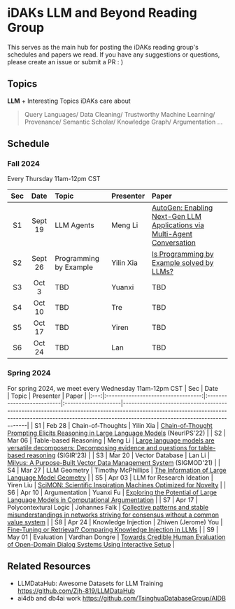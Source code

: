 # iDAKs LLM and Beyond Reading Group
This serves as the main hub for posting the iDAKs reading group's schedules and papers we read. If you have any suggestions or questions, please create an issue or submit a PR : )

## Topics
**LLM** + Interesting Topics iDAKs care about<br>
> Query Languages/ Data Cleaning/ Trustworthy Machine Learning/ Provenance/ Semantic Scholar/ Knowledge Graph/ Argumentation …

## Schedule

### Fall 2024

Every Thursday 11am-12pm CST

| Sec |  Date   | Topic                  | Presenter | Paper                                                                                                        |
|:---:|:-------:|:-----------------------|:----------|:-------------------------------------------------------------------------------------------------------------|
| S1  | Sept 19 | LLM Agents             | Meng Li   | [AutoGen: Enabling Next-Gen LLM Applications via Multi-Agent Conversation](https://arxiv.org/pdf/2308.08155) |
| S2  | Sept 26 | Programming by Example | Yilin Xia | [Is Programming by Example solved by LLMs? ](https://arxiv.org/abs/2406.08316)                               |
| S3  |  Oct 3  | TBD                    | Yuanxi    | TBD                                                                                                          |
| S4  | Oct 10  | TBD                    | Tre       | TBD                                                                                                          |
| S5  | Oct 17  | TBD                    | Yiren     | TBD                                                                                                          |
| S6  | Oct 24  | TBD                    | Lan       | TBD                                                                                                          |


### Spring 2024
For spring 2024, we meet every Wednesday 11am-12pm CST
| Sec | Date&nbsp;&nbsp;&nbsp;&nbsp;&nbsp; | Topic                     | Presenter           | Paper                                                                                                                                                                                                  |
|:---:|:----------------------------------:|:--------------------------|:--------------------|--------------------------------------------------------------------------------------------------------------------------------------------------------------------------------------------------------|
| S1  |               Feb 28               | Chain-of-Thoughts         | Yilin Xia           | [Chain-of-Thought Prompting Elicits Reasoning in Large Language Models](https://proceedings.neurips.cc/paper_files/paper/2022/file/9d5609613524ecf4f15af0f7b31abca4-Paper-Conference.pdf) (NeurIPS'22) |
| S2  |               Mar 06               | Table-based Reasoning     | Meng Li             | [Large language models are versatile decomposers: Decomposing evidence and questions for table-based reasoning](https://arxiv.org/pdf/2301.13808.pdf) (SIGIR'23)                                       |
| S3  |               Mar 20               | Vector Database           | Lan Li              | [Milvus: A Purpose-Built Vector Data Management System](https://dl-acm-org.proxy2.library.illinois.edu/doi/10.1145/3448016.3457550) (SIGMOD'21)                                                        |
| S4  |               Mar 27               | LLM Geometry              | Timothy McPhillips  | [The Information of Large Language Model Geometry](https://arxiv.org/abs/2402.03471)                                                                                                                   |
| S5  |               Apr 03               | LLM for Research Ideation | Yiren Liu           | [SciMON: Scientific Inspiration Machines Optimized for Novelty](https://arxiv.org/abs/2305.14259)                                                                                                      |
| S6  |               Apr 10               | Argumentation             | Yuanxi Fu           | [Exploring the Potential of Large Language Models in Computational Argumentation](https://arxiv.org/abs/2311.09022)                                                                                    |
| S7  |               Apr 17               | Polycontextural Logic     | Johannes Falk       | [Collective patterns and stable misunderstandings in networks striving for consensus without a common value system](https://www.nature.com/articles/s41598-022-06880-7)                                |
| S8  |               Apr 24               | Knowledge Injection       | Zhiwen (Jerome) You | [Fine-Tuning or Retrieval? Comparing Knowledge Injection in LLMs](https://arxiv.org/abs/2312.05934)                                                                                                    |
| S9  |               May 01               | Evaluation                | Vardhan Dongre      | [Towards Credible Human Evaluation of Open-Domain Dialog Systems Using Interactive Setup](https://ojs.aaai.org/index.php/AAAI/article/view/26557)                                                      |



## Related Resources
- LLMDataHub: Awesome Datasets for LLM Training https://github.com/Zjh-819/LLMDataHub
- ai4db and db4ai work https://github.com/TsinghuaDatabaseGroup/AIDB 
